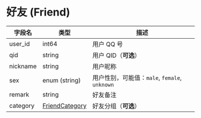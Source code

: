 # 好友 (Friend)
| 字段名 | 类型 | 描述 |
| --- | --- | --- |
| user_id | int64 | 用户 QQ 号 |
| qid | string | 用户 QID（**可选**） |
| nickname | string | 用户昵称 |
| sex | enum (string) | 用户性别，可能值：`male`, `female`, `unknown` |
| remark | string | 好友备注 |
| category | [FriendCategory](../struct/FriendCategory.md) | 好友分组（**可选**） |

